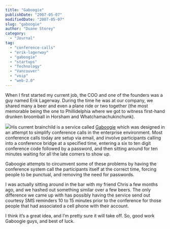 ```yaml
---
title: "Gaboogie"
publishDate: "2007-05-07"
modifiedDate: "2007-05-07"
slug: "gaboogie"
author: "Duane Storey"
category:
  - "Journal"
tag:
  - "conference-calls"
  - "erik-lagerway"
  - "gaboogie"
  - "startups"
  - "Technology"
  - "Vancouver"
  - "voip"
  - "web-2.0"
---
```


When I first started my current job, the COO and one of the founders was a guy named Erik Lagerway. During the time he was at our company, we shared many a beer and even a plane ride or two together (the most memorable being the one to Phillidelphia where we got to witness first-hand drunken broomball in Horsham and Whatchamachukinchunk).

[![](http://gaboogie.com/img/gaboogie_logo.gif)](http://gaboogie.com/)His current brainchild is a service called [Gaboogie](http://erik.lagerway.com/t.cgi/488) which was designed in an attempt to simplify conference calls in the enterprise environment. Most conference calls today are setup via email, and involve participants calling into a conference bridge at a specified time, entering a six to ten digit conference code followed by a password, and then sitting around for ten minutes waiting for all the late comers to show up.

Gaboogie attempts to circumvent some of these problems by having the conference system call the participants itself at the correct time, forcing people to be punctual, and removing the need for passwords.

I was actually sitting around in the bar with my friend Chris a few months ago, and we hashed out something similar over a few beers. The only difference we came up with has possibly having the service send out courtesy SMS reminders 10 to 15 minutes prior to the conference for those people that had associated a cell phone with their account.

I think it’s a great idea, and I’m pretty sure it will take off. So, good work Gaboogie guys, and best of luck.